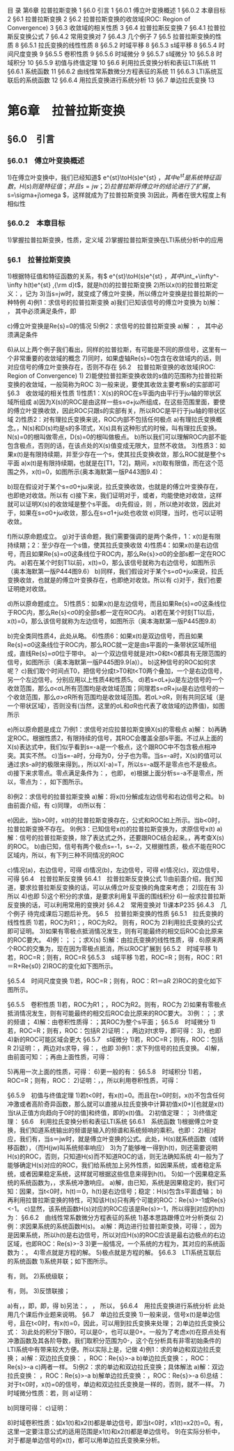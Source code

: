 
目       录
第6章 拉普拉斯变换	1
§6.0 引言	1
§6.0.1 傅立叶变换概述	1
§6.0.2 本章目标	2
§6.1 拉普拉斯变换	2
§6.2 拉普拉斯变换的收敛域(ROC: Region of Convergence)	3
§6.3 收敛域的相关性质	3
§6.4 拉普拉斯反变换	7
§6.4.1 拉普拉斯反变换公式	7
§6.4.2 常用变换对	7
§6.4.3 几个例子	7
§6.5 拉普拉斯变换的性质	8
§6.5.1 拉氏变换的线性性质	8
§6.5.2 时域平移	8
§6.5.3 s域平移	8
§6.5.4 时间尺度变换	9
§6.5.5 卷积性质	9
§6.5.6 时域微分	9
§6.5.7 s域微分	10
§6.5.8 时域积分	10
§6.5.9 初值与终值定理	10
§6.6 利用拉氏变换分析和表征LTI系统	11
§6.6.1 系统函数	11
§6.6.2 由线性常系数微分方程表征的系统	11
§6.6.3 LTI系统互联后的系统函数	12
§6.6.4 用拉氏变换进行系统分析	13
§6.7 单边拉氏变换	13


# 第6章　拉普拉斯变换
## §6.0　引言
### §6.0.1　傅立叶变换概述
1)在傅立叶变换中，我们已经知道$ e^{st}\toH(s)e^{st} $，其中e^{st}是系统特征函数，H(s)则是特征值；并且s=jw；
2)拉普拉斯将傅立叶的结论进行了扩展，$ s=\sigma+j\omega $，这样就成为了拉普拉斯变换
3)因此，两者在很大程度上有相似性
### §6.0.2　本章目标
1)掌握拉普拉斯变换，性质，定义域
2)掌握拉普拉斯变换在LTI系统分析中的应用
### §6.1　拉普拉斯变换
1)根据特征值和特征函数的关系，有$ e^{st}\toH(s)e^{st} $，其中$\int_+\infty^-\infty h(t)e^{st} \,{\rm d}t$，就是h(t)的拉普拉斯变换
2)所以x(t)的拉普拉斯定义：，记为
3)当s=jw时，就变成了傅立叶变换，所以傅立叶变换是拉普拉斯的一种特例
4)例1：求信号的拉普拉斯变换
a)我们已知该信号的傅立叶变换为
b)解：
，
其中必须满足条件，即

c)傅立叶变换是Re{s}=0的情况
5)例2：求信号的拉普拉斯变换
a)解：
，
其中必须满足条件

6)从以上两个例子我们看出，同样的拉普拉斯，有可能是不同的原信号，这里有一个非常重要的收敛域的概念
7)同时，如果虚轴Re{s}=0包含在收敛域内的话，则对应信号的傅立叶变换存在，否则不存在
§6.2　拉普拉斯变换的收敛域(ROC: Region of Convergence)
1)
2)能使拉普拉斯变换收敛的s值的范围称为拉普拉斯变换的收敛域，一般简称为ROC
3)一般来说，要使其收敛主要考察s的实部即可
§6.3　收敛域的相关性质
1)性质1：X(s)的ROC在s平面内由平行于jω轴的带状区域所组成
a)因为X(s)的ROC是由这样一些s=σ+jω所组成，在这些范围里面，要使的傅立叶变换收敛，因此ROC只跟s的实部有关，所以ROC是平行于jω轴的带状区域
2)性质2：对有理拉氏变换来说，ROC内部不包括任何极点
a)有理拉氏变换概念。，N(s)和D(s)均是s的多项式，X(s)具有这种形式的时候，叫有理拉氏变换。N(s)=0的根叫做零点，D(s)=0的根叫做极点。
b)所以我们可以理解ROC内部不能包含极点，否则的话，在该点处的X(s)值变成无限大，显然不收敛。
3)性质3：如果x(t)是有限持续期，并至少存在一个s，使其拉氏变换收敛，那么ROC就是整个s平面
a)x(t)是有限持续期，也就是在[T1，T2]，期间，x(t)取有限值，而在这个范围之外，x(t)=0，如图所示(奥本海默第一版P443图9.4)：


b)现在假设对于某个s=σ0+jω来说，拉氏变换收敛，也就是的傅立叶变换存在，也即绝对收敛。所以有
c)接下来，我们证明对于，或者，均能使绝对收敛，这样就可以证明X(s)的收敛域是整个s平面。
d)先假设，则
，所以绝对收敛，因此对于，如果在s=σ0+jω收敛，那么在s=σ1+jω处也收敛
e)同理，当时，也可以证明收敛。

f)所以原命题成立。
g)对于该命题，我们需要强调的是两个条件，1：x(t)是有限持续期；2：至少存在一个s值，使其拉氏变换收敛
4)性质4：如果x(t)是右边信号，而且如果Re{s}=σ0这条线位于ROC内，那么Re{s}>σ0的全部s都一定在ROC内。
a)若在某个时刻T1以前，x(t)=0，那么该信号就称为右边信号，如图所示（奥本海默第一版P444图9.6）
b)同样，我们假设对于某个s=σ0+jω来说，拉氏变换收敛，也就是的傅立叶变换存在，也即绝对收敛。所以有
c)对于，我们也要证明绝对收敛。

d)所以原命题成立。
5)性质5：如果x(t)是左边信号，而且如果Re{s}=σ0这条线位于ROC内，那么Re{s}<σ0的全部s都一定在ROC内。
a)若在某个时刻T1以后，x(t)=0，那么该信号就称为左边信号，如图所示（奥本海默第一版P445图9.8）


b)完全类同性质4，此处从略。
6)性质6：如果x(t)是双边信号，而且如果Re{s}=σ0这条线位于ROC内，那么ROC就一定是由s平面的一条带状区域所组成，直线Re{s}=σ0位于带中。
a)一个双边信号就是对t>0和t<0都具有无限范围的信号，如图所示（奥本海默第一版P445图9.9(a)）。
b)这种信号的ROC如何求呢？
c)我们取个时间点T0，把信号分成t>T0和t<T0两个叠加，一个是右边信号，另一个左边信号。分别应用以上性质4和性质5。
d)若s=σL+jω是左边信号的一个收敛范围，那么σ<σL所有范围均是收敛域范围；同理若s=σR+jω是右边信号的一个收敛范围，那么σ>σR所有范围均是收敛域范围。若σL>σR，则有共同区域（是一个带状区域），否则没有(当然，这里的σL和σR也代表了收敛域的边界值)，如图所示

e)所以原命题是成立
7)例1：求信号对应拉普拉斯变换X(s)的零极点
a)解：
b)再确定ROC。根据性质2，有限持续的信号，其ROC会覆盖全部s平面。不过从上面的X(s)表达式中，我们似乎看到s=-a是一个极点，这个跟ROC中不包含极点相冲突。其实不然。
c)当s=-a时，分母为0，分子也为零。当s=-a时，X(s)的值可以通过求s-a时的极限来得到。，所以X(-a)=T，所以s=-a既不是零点也不是极点。
d)接下来求零点。零点满足条件为：，也即，
e)根据上面分析s=-a不是零点，所以，零点为：，如下图所示。

8)例2：求信号的拉普拉斯变换
a)解：将x(t)分解成左边信号和右边信号之和。
b)由前面介绍，有
c)同理，
d)所以有：

e)因此，当b>0时，x(t)的拉普拉斯变换存在，公式和ROC如上所示。当b<0时，拉普拉斯变换不存在。
9)例3：已知信号x(t)的拉普拉斯变换为，求原信号x(t)
a)解：信号的拉普拉斯变换，除了表达式之外，还要跟ROC结合起来。，再考查X(s)的ROC。
b)由已知，信号有两个极点s=-1，s=-2，又根据性质，极点不能在ROC区域内，所以，有下列三种不同情况的ROC

c)情况(a)，右边信号，可得
d)情况(b)，左边信号，可得
e)情况(c)，双边信号，可得
§6.4　拉普拉斯反变换
§6.4.1　拉普拉斯反变换公式
1)由前面介绍，我们知道，要求拉普拉斯反变换的话，可以从傅立叶反变换的角度来考虑；
2)现在有
3)所以
4)也即
5)这个积分的求值，是要求利用复平面的围线积分
6)一般求拉普拉斯反变换的话，可以利用常用的变换对
§6.4.2　常用变换对
1)课本P235
§6.4.3　几个例子
待完成课后习题后补充。
§6.5　拉普拉斯变换的性质
§6.5.1　拉氏变换的线性性质
1)若，ROC为R1；，ROC为R2。
则有，ROC为
2)利用拉氏变换的公式即可证明。
3)如果有零极点抵消情况发生，则有可能最终的相交后ROC会比原来的ROC要大。
4)例：；；；求X(s)
5)解：由拉氏变换的线性性质，得
.
6)原来两个ROC的交集为，现在因为零极点抵消，所以ROC扩展到
§6.5.2　时域平移
1)若，ROC=R；则有，ROC=R
§6.5.3　s域平移
1)若，ROC=R；则有，ROC：R1＝R+Re{s0}
2)ROC的变化如下图所示。

§6.5.4　时间尺度变换
1)若，ROC=R；则有，ROC：R1＝aR
2)ROC的变化如下图所示。

§6.5.5　卷积性质
1)若，ROC为R1；，ROC为R2。则有，ROC为
2)如果有零极点抵消情况发生，则有可能最终的相交后ROC会比原来的ROC要大。
3)例：；；求的频谱；
4)解：由卷积性质得：；其ROC为整个s平面；
§6.5.6　时域微分
1)若，ROC=R；则有，ROC：包括R
2)证明：，两边对t求导，即可得：
3)，也即
4)新的ROC可能区域会更大
§6.5.7　s域微分
1)若，ROC=R；则有，ROC：包括R
2)证明：，两边对s求导，得：，也即
3)例1：求下列信号的拉氏变换。
4)解，由前面可知：；再由上面性质，可得：

5)再用一次上面的性质，可得：
6)更一般的有：
§6.5.8　时域积分
1)若，ROC=R；则有，ROC：
2)证明：，，所以利用卷积性质，可得：

§6.5.9　初值与终值定理
1)若t<0时，有x(t)=0。而且在t=0时刻，x(t)不包含任何冲激或者高阶奇异函数，那么就可以直接从拉氏变换中计算初值x(0+)[也就是x(t)当t从正值方向趋向于0时的值]和终值，即的x(t)值。
2)初值定理：；
3)终值定理：
§6.6　利用拉氏变换分析和表征LTI系统
§6.6.1　系统函数
1)根据傅立叶变换，我们知道系统输出的频谱是输入的频谱和系统频响的乘积。也即：
2)相对应，我们有，当s＝jw时，就是傅立叶变换的公式。此处，H(s)就系统函数（或转移函数），（而H(jw)叫系统频率响应）
3)为了能够唯一得到h(t)，则还需要说明H(s)的ROC，否则，只知道H(s)而不知道ROC的话，则无法确知系统
4)一般为了能够确定H(s)对应的ROC，我们给系统加上另外性质，如因果系统，或者稳定系统，或者因果稳定系统，这样就可根据这些信息来得到h(t)。
5)如一个因果稳定系统的系统函数为，，求系统冲激响应。
a)解，由已知，系统是因果稳定的，我们可知：因果，当t<0时，h(t)＝0，h(t)是右边信号；稳定：H(s)包含s平面虚轴；
b)再利用拉普拉斯变换的特性，可知该H(s)只有两个可能的ROC：Re{s}>-1或Re{s}<-1。
c)显然，该系统函数H(s)对应的ROC应该是Re{s}>-1，所以得到对应的h(t)为：
§6.6.2　由线性常系数微分方程表征的系统
1)基本思路跟傅立叶分析类似
2)例：求因果系统的系统函数H(s)。
a)解：两边进行拉普拉斯变换，可得：，因为是因果系统，所以h(t)是右边信号，所以对应H(s)的ROC应该是最右边极点的右边区域，也即ROC：Re{s}>-3
3)更一般情况，一个系统的方程为，其对应的系统函数为：。
4)零点就是方程的解。
5)极点就是方程的解。
§6.6.3　LTI系统互联后的系统函数
1)系统并联；如下图所示。

有，则。
2)系统级联；

有，则。
3)反馈联接；

a)有，，即，即，得
b)另法：，
，
所以，
§6.6.4　用拉氏变换进行系统分析
此处用几个课后作业题来说明。
§6.7　单边拉氏变换
1)一般来说，信号x(t)是单边信号，且在t<0时，有x(t)=0，因此，可以用到拉氏变换来处理；
2)单边拉氏变换公式：
3)此处的积分下限0，可以是0-，也可以是0+。一般为了考虑x(t)在原点处有冲激函数及其各阶导数，我们取积分范围为0-，这个在分析具有非零初始条件的LTI系统中有带来较大方便。所以实际上是，记做
4)例1：求的单边和双边拉氏变换；
a)解：双边拉氏变换：
，ROC：Re{s}>-a
b)单边拉氏变换：，ROC：Re{s}>-a
c)两者一样。
5)例2：求的单边和双边拉氏变换；具体解法
a)解：双边拉氏变换：
，ROC：Re{s}>-a
b)解单边拉氏变换：，ROC：Re{s}>-a
6)总结：对于t<0时，x(t)=0的信号，单边和双边拉氏变换是一样的，否则，就不一样。
7)时域微分性质：若，则
a)证明：

b)同理可得：
c)证明：

8)时域卷积性质：如x1(t)和x2(t)都是单边信号，即当t<0时，x1(t)=x2(t)=0。有，这里一定要注意公式的适用范围是x1(t)和x2(t)都是单边信号。
9)在实际分析中，对于都是单边信号的x(t)，都可以用单边拉氏变换来分析。